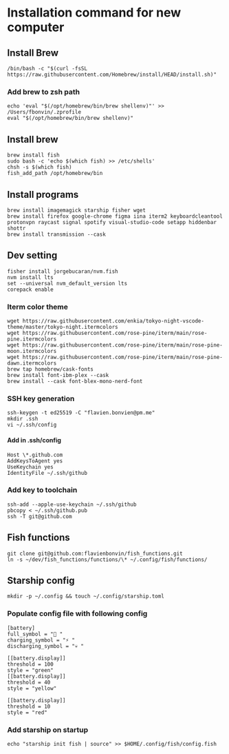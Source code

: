 # Installation command for new computer

## Install Brew

```
/bin/bash -c "$(curl -fsSL https://raw.githubusercontent.com/Homebrew/install/HEAD/install.sh)"
```

### Add brew to zsh path

```
echo 'eval "$(/opt/homebrew/bin/brew shellenv)"' >> /Users/fbonvin/.zprofile
eval "$(/opt/homebrew/bin/brew shellenv)"
```

## Install brew

```
brew install fish
sudo bash -c 'echo $(which fish) >> /etc/shells'
chsh -s $(which fish)
fish_add_path /opt/homebrew/bin
```

## Install programs

```
brew install imagemagick starship fisher wget
brew install firefox google-chrome figma iina iterm2 keyboardcleantool protonvpn raycast signal spotify visual-studio-code setapp hiddenbar shottr
brew install transmission --cask
```

## Dev setting

```
fisher install jorgebucaran/nvm.fish
nvm install lts
set --universal nvm_default_version lts
corepack enable
```

### Iterm color theme

```
wget https://raw.githubusercontent.com/enkia/tokyo-night-vscode-theme/master/tokyo-night.itermcolors
wget https://raw.githubusercontent.com/rose-pine/iterm/main/rose-pine.itermcolors
wget https://raw.githubusercontent.com/rose-pine/iterm/main/rose-pine-moon.itermcolors
wget https://raw.githubusercontent.com/rose-pine/iterm/main/rose-pine-dawn.itermcolors
brew tap homebrew/cask-fonts
brew install font-ibm-plex --cask
brew install --cask font-blex-mono-nerd-font
```

### SSH key generation

```
ssh-keygen -t ed25519 -C "flavien.bonvien@pm.me"
mkdir .ssh
vi ~/.ssh/config
```

#### Add in .ssh/config

```
Host \*.github.com
AddKeysToAgent yes
UseKeychain yes
IdentityFile ~/.ssh/github
```

### Add key to toolchain

```
ssh-add --apple-use-keychain ~/.ssh/github
pbcopy < ~/.ssh/github.pub
ssh -T git@github.com
```

## Fish functions

```
git clone git@github.com:flavienbonvin/fish_functions.git
ln -s ~/dev/fish_functions/functions/\* ~/.config/fish/functions/
```

## Starship config

```
mkdir -p ~/.config && touch ~/.config/starship.toml
```

### Populate config file with following config

```
[battery]
full_symbol = "🔋 "
charging_symbol = "⚡️ "
discharging_symbol = "💀 "

[[battery.display]]
threshold = 100
style = "green"
[[battery.display]]
threshold = 40
style = "yellow"

[[battery.display]]
threshold = 10
style = "red"
```

### Add starship on startup

```
echo "starship init fish | source" >> $HOME/.config/fish/config.fish
```

